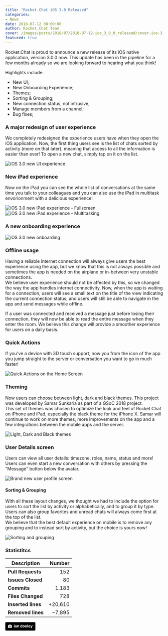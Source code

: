 ```yaml
---
title: "Rocket.Chat iOS 3.0 Released"
categories:
- News
date: 2018-07-12 08:00:00
author: Rocket.Chat Team
cover: /images/posts/2018/07/2018-07-12-ios_3_0_0_released/cover-ios-3.jpg
featured: true
---
```


Rocket.Chat is proud to announce a new release of its iOS native application, version 3.0.0 now. This update has been in the pipeline for a few months already so we are looking forward to hearing what you think!

Highlights include:

- New UI;
- New Onboarding Experience;
- Themes;
- Sorting & Grouping;
- New connection status, not intrusive;
- Manage members from a channel;
- Bug fixes;

### A major redesign of user experience

We completely redesigned the experience users have when they open the iOS application. Now, the first thing users see is the list of chats sorted by activity (more on that later), meaning that access to all the information is easier than ever! To open a new chat, simply tap on it on the list.

<img class="full-image" alt="iOS 3.0 new UI experience" src="/images/posts/2018/07/2018-07-12-ios_3_0_0_released/app_experience.gif" />

### New iPad experience

Now on the iPad you can see the whole list of conversations at the same time you talk to your colleagues and you can also use the iPad in multitask envorionment with a delicious experience!

<img class="full-image" alt="iOS 3.0 new iPad experience - Fullscreen" src="/images/posts/2018/07/2018-07-12-ios_3_0_0_released/ipad_2.png" />

<img class="full-image" alt="iOS 3.0 new iPad experience - Multitasking" src="/images/posts/2018/07/2018-07-12-ios_3_0_0_released/ipad_1.png" />

### A new onboarding experience

<img class="full-image" alt="iOS 3.0 new onboarding" src="/images/posts/2018/07/2018-07-12-ios_3_0_0_released/onboarding.gif" />

### Offline usage

Having a reliable internet connection will always give users the best experience using the app, but we know that this is not always possible and sometimes the app is needed on the airplane or in-between very unstable connections. <br/> We believe user experience should not be affected by this, so we changed the way the app handles internet connectivity. Now, when the app is waiting for a connection, users will see a small text on the title of the view indicating the current connection status; and users will still be able to navigate in the app and send messages while offline.

If a user was connected and received a message just before losing their connection, they will now be able to read the entire message when they enter the room. We believe this change will provide a smoother experience for users on a daily basis.

### Quick Actions

If you've a device with 3D touch support, now you from the icon of the app you jump straight to the server or conversation you want to go in much faster!

<img class="full-image" alt="Quick Actions on the Home Screen" src="/images/posts/2018/07/2018-07-12-ios_3_0_0_released/quick_actions.png" />

### Theming

Now users can choose between light, dark and black themes. This project was developed by Samar Sunkaria as part of a GSoC 2018 project. <br/>
This set of themes was chosen to optimize the look and feel of Rocket.Chat on iPhone and iPad, especially the black theme for the iPhone X. Samar will continue to work on more themes, more improvements on the app and a few integrations between the mobile apps and the server.

<img class="full-image" alt="Light, Dark and Black themes" src="/images/posts/2018/07/2018-07-12-ios_3_0_0_released/themes.png" />

### User Details screen

Users can view all user details: timezone, roles, name, status and more! Users can even start a new conversation with others by pressing the "Message" button below the avatar.

<img class="full-image" alt="Brand new user profile screen" src="/images/posts/2018/07/2018-07-12-ios_3_0_0_released/user_profile.png" />

#### Sorting & Grouping

With all these layout changes, we thought we had to include the option for users to sort the list by activity or alphabetically, and to group it by type. Users can also group favorites and unread chats will always come first at the top of the list. <br/> We believe that the best default experience on mobile is to remove any grouping and to instead sort by activity, but the choice is yours now!

<img class="full-image" alt="Sorting and grouping" src="/images/posts/2018/07/2018-07-12-ios_3_0_0_released/sorting.png" />

### Statistitcs

| Description | Number  |
|---------------|------:|
| **Pull Requests** | 152 |
| **Issues Closed** | 80 |
| **Commits** | 1.183 |
| **Files Changed** | 728 |
| **Inserted lines** | +20,610 |
| **Removed lines** | −7,895 |


<a style="background-color:black;color:white;text-decoration:none;padding:4px 6px;font-family:-apple-system, BlinkMacSystemFont, &quot;San Francisco&quot;, &quot;Helvetica Neue&quot;, Helvetica, Ubuntu, Roboto, Noto, &quot;Segoe UI&quot;, Arial, sans-serif;font-size:12px;font-weight:bold;line-height:1.2;display:inline-block;border-radius:3px" href="https://unsplash.com/@nativemello?utm_medium=referral&amp;utm_campaign=photographer-credit&amp;utm_content=creditBadge" target="_blank" rel="noopener noreferrer" title="Download free do whatever you want high-resolution photos from ian dooley"><span style="display:inline-block;padding:2px 3px"><svg xmlns="http://www.w3.org/2000/svg" style="height:12px;width:auto;position:relative;vertical-align:middle;top:-1px;fill:white" viewBox="0 0 32 32"><title>unsplash-logo</title><path d="M20.8 18.1c0 2.7-2.2 4.8-4.8 4.8s-4.8-2.1-4.8-4.8c0-2.7 2.2-4.8 4.8-4.8 2.7.1 4.8 2.2 4.8 4.8zm11.2-7.4v14.9c0 2.3-1.9 4.3-4.3 4.3h-23.4c-2.4 0-4.3-1.9-4.3-4.3v-15c0-2.3 1.9-4.3 4.3-4.3h3.7l.8-2.3c.4-1.1 1.7-2 2.9-2h8.6c1.2 0 2.5.9 2.9 2l.8 2.4h3.7c2.4 0 4.3 1.9 4.3 4.3zm-8.6 7.5c0-4.1-3.3-7.5-7.5-7.5-4.1 0-7.5 3.4-7.5 7.5s3.3 7.5 7.5 7.5c4.2-.1 7.5-3.4 7.5-7.5z"></path></svg></span><span style="display:inline-block;padding:2px 3px">ian dooley</span></a>
